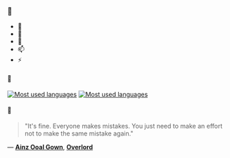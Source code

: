 ### 👋

- 🔭
- 🌱
- 💬
- 📫
- ⚡

#### 🧏

[![Most used languages](https://github-readme-stats-aynah.vercel.app/api/top-langs/?username=aynh&theme=solarized-dark&langs_count=6&layout=compact&hide_title=true)](https://github.com/anuraghazra/github-readme-stats#gh-dark-mode-only)
[![Most used languages](https://github-readme-stats-aynah.vercel.app/api/top-langs/?username=aynh&theme=solarized-light&langs_count=6&layout=compact&hide_title=true)](https://github.com/anuraghazra/github-readme-stats#gh-light-mode-only)

#### 💬

> "It's fine. Everyone makes mistakes. You just need to make an effort not to make the same mistake again."

&mdash; [**Ainz Ooal Gown**](https://myanimelist.net/character.php?q=Ainz%20Ooal%20Gown&cat=character), [**Overlord**](https://myanimelist.net/search/all?q=Overlord&cat=all)
